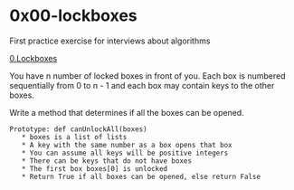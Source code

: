 # 0x00-lockboxes
  First practice exercise for interviews about algorithms

   [0.Lockboxes](./0-lockboxes.py)
   
  You have n number of locked boxes in front of you.
  Each box is numbered sequentially from 0 to n - 1 and each box
  may contain keys to the other boxes.

  Write a method that determines if all the boxes can be opened.

    Prototype: def canUnlockAll(boxes)
       * boxes is a list of lists
       * A key with the same number as a box opens that box
       * You can assume all keys will be positive integers
       * There can be keys that do not have boxes
       * The first box boxes[0] is unlocked
       * Return True if all boxes can be opened, else return False
